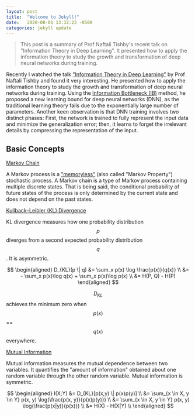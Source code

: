 ```yaml
---
layout: post
title:  "Welcome to Jekyll!"
date:   2020-08-01 13:32:23 -0500
categories: jekyll update
---
```


> This post is a summary of Prof Naftali Tishby's recent talk on "Information Theory in Deep Learning". It presented how to apply the information theory to study the growth and transformation of deep neural networks during training.

Recently I watched the talk ["Information Theory in Deep Learning"](https://youtu.be/bLqJHjXihK8) by Prof Naftali Tishby and found it very interesting. He presented how to apply the information theory to study the growth and transformation of deep neural networks during training. Using the [Information Bottleneck (IB)](https://arxiv.org/pdf/physics/0004057.pdf) method, he proposed a new learning bound for deep neural networks (DNN), as the traditional learning theory fails due to the exponentially large number of parameters. Another keen observation is that DNN training involves two distinct phases: First, the network is trained to fully represent the input data and minimize the generalization error; then, it learns to forget the irrelevant details by compressing the representation of the input.

## Basic Concepts

[Markov Chain](https://en.wikipedia.org/wiki/Markov_chain)

A Markov process is a ["memoryless"](http://mathworld.wolfram.com/Memoryless.html) (also called "Markov Property") stochastic process. A Markov chain is a type of Markov process containing multiple discrete states. That is being said, the conditional probability of future states of the process is only determined by the current state and does not depend on the past states.


[Kullback–Leibler (KL) Divergence](https://en.wikipedia.org/wiki/Kullback%E2%80%93Leibler_divergence)

KL divergence measures how one probability distribution $$p$$ diverges from a second expected probability distribution $$q$$. It is asymmetric.

$$
\begin{aligned}
D_{KL}(p \| q) &= \sum_x p(x) \log \frac{p(x)}{q(x)} \\
 &= - \sum_x p(x)\log q(x) + \sum_x p(x)\log p(x) \\
 &= H(P, Q) - H(P)
\end{aligned}
$$

$$D_{KL}$$ achieves the minimum zero when $$p(x)$$ == $$q(x)$$ everywhere.


[Mutual Information](https://en.wikipedia.org/wiki/Mutual_information)

Mutual information measures the mutual dependence between two variables. It quantifies the "amount of information" obtained about one random variable through the other random variable. Mutual information is symmetric.

$$
\begin{aligned}
I(X;Y) &= D_{KL}[p(x,y) \| p(x)p(y)] \\
 &= \sum_{x \in X, y \in Y} p(x, y) \log(\frac{p(x, y)}{p(x)p(y)}) \\
 &= \sum_{x \in X, y \in Y} p(x, y) \log(\frac{p(x|y)}{p(x)}) \\ 
 &= H(X) - H(X|Y) \\
\end{aligned}
$$

